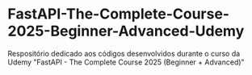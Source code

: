 # FastAPI-The-Complete-Course-2025-Beginner-Advanced-Udemy
Respositório dedicado aos códigos desenvolvidos durante o curso da Udemy "FastAPI - The Complete Course 2025 (Beginner + Advanced)"

